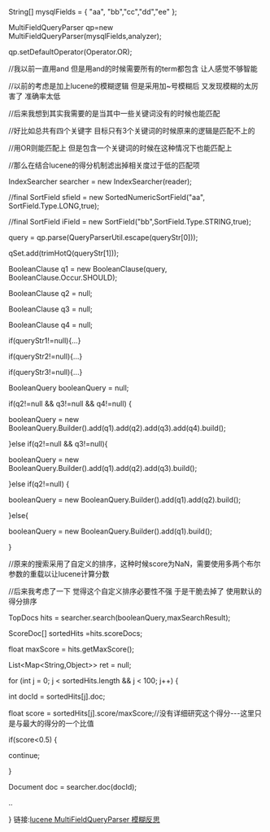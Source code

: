 String\[\] mysqlFields = { "aa", "bb","cc","dd","ee" };

MultiFieldQueryParser qp=new MultiFieldQueryParser(mysqlFields,analyzer);

qp.setDefaultOperator(Operator.OR);

//我以前一直用and 但是用and的时候需要所有的term都包含 让人感觉不够智能

//以前的考虑是加上lucene的模糊逻辑 但是采用加~号模糊后 又发现模糊的太厉害了 准确率太低

//后来我想到其实我需要的是当其中一些关键词没有的时候也能匹配

//好比如总共有四个关键字 目标只有3个关键词的时候原来的逻辑是匹配不上的

//用OR则能匹配上 但是包含一个关键词的时候在这种情况下也能匹配上

//那么在结合lucene的得分机制滤出掉相关度过于低的匹配项

IndexSearcher searcher = new IndexSearcher(reader);

//final SortField sfield = new SortedNumericSortField("aa", SortField.Type.LONG,true);

//final SortField iField = new SortField("bb",SortField.Type.STRING,true);

query = qp.parse(QueryParserUtil.escape(queryStr\[0\]));

qSet.add(trimHotQ(queryStr\[1\]));

BooleanClause q1 = new BooleanClause(query, BooleanClause.Occur.SHOULD);

BooleanClause q2 = null;

BooleanClause q3 = null;

BooleanClause q4 = null;

if(queryStr1!=null){...}

if(queryStr2!=null){...}

if(queryStr3!=null){...}

BooleanQuery booleanQuery = null;

if(q2!=null && q3!=null && q4!=null) {

booleanQuery = new BooleanQuery.Builder().add(q1).add(q2).add(q3).add(q4).build();

}else if(q2!=null && q3!=null){

booleanQuery = new BooleanQuery.Builder().add(q1).add(q2).add(q3).build();

}else if(q2!=null) {

booleanQuery = new BooleanQuery.Builder().add(q1).add(q2).build();

}else{

booleanQuery = new BooleanQuery.Builder().add(q1).build();

}

//原来的搜索采用了自定义的排序，这种时候score为NaN，需要使用多两个布尔参数的重载以让lucene计算分数

//后来我考虑了一下 觉得这个自定义排序必要性不强 于是干脆去掉了 使用默认的得分排序

TopDocs hits = searcher.search(booleanQuery,maxSearchResult);

ScoreDoc\[\] sortedHits =hits.scoreDocs;

float maxScore = hits.getMaxScore();

List<Map<String,Object>> ret = null;

for (int j = 0; j < sortedHits.length && j < 100; j++) {

int docId = sortedHits\[j\].doc;

float score = sortedHits\[j\].score/maxScore;//没有详细研究这个得分---这里只是与最大的得分的一个比值

if(score<0.5) {

continue;

}

Document doc = searcher.doc(docId);

..

}
链接:[lucene MultiFieldQueryParser 模糊反思](https://bbs.huaweicloud.com/blogs/f236f91db3fd11e9b759fa163e330718)